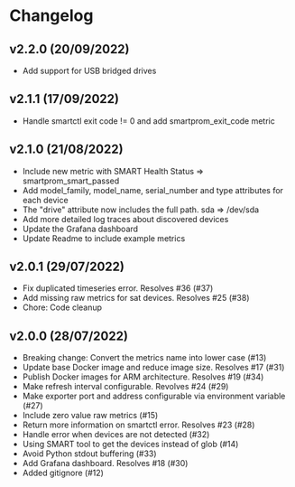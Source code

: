 # Changelog

## v2.2.0 (20/09/2022)

* Add support for USB bridged drives

## v2.1.1 (17/09/2022)

* Handle smartctl exit code != 0 and add smartprom_exit_code metric

## v2.1.0 (21/08/2022)

* Include new metric with SMART Health Status => smartprom_smart_passed
* Add model_family, model_name, serial_number and type attributes for each device
* The "drive" attribute now includes the full path. sda => /dev/sda
* Add more detailed log traces about discovered devices
* Update the Grafana dashboard
* Update Readme to include example metrics

## v2.0.1 (29/07/2022)

* Fix duplicated timeseries error. Resolves #36 (#37)
* Add missing raw metrics for sat devices. Resolves #25 (#38)
* Chore: Code cleanup

## v2.0.0 (28/07/2022)

* Breaking change: Convert the metrics name into lower case (#13)
* Update base Docker image and reduce image size. Resolves #17 (#31)
* Publish Docker images for ARM architecture. Resolves #19 (#34)
* Make refresh interval configurable. Revolves #24 (#29)
* Make exporter port and address configurable via environment variable (#27)
* Include zero value raw metrics (#15)
* Return more information on smartctl error. Resolves #23 (#28)
* Handle error when devices are not detected (#32)
* Using SMART tool to get the devices instead of glob (#14)
* Avoid Python stdout buffering (#33)
* Add Grafana dashboard. Resolves #18 (#30)
* Added gitignore (#12)

